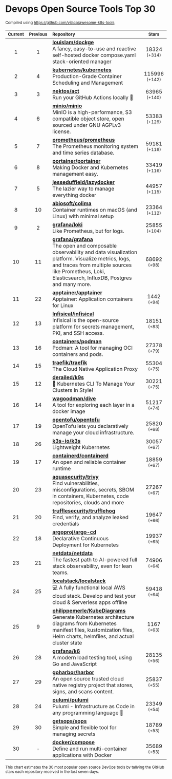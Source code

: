 # Devops Open Source Tools Top 30
<sup>Compiled using https://github.com/vilaca/awesome-k8s-tools</sup>
<div align="center">

|<sub>Current</sub>|<sub>Previous</sub>|<sub>Repository</sub>|<sub>Stars</sub>|
|:---:|:---:|:---|:---:|
|1|1|[**louislam/dockge**](https://github.com/louislam/dockge)<br/>A fancy, easy-to-use and reactive self-hosted docker compose.yaml stack-oriented manager|18324 <sup>(+314)</sup>|
|2|4|[**kubernetes/kubernetes**](https://github.com/kubernetes/kubernetes)<br/>Production-Grade Container Scheduling and Management|115996 <sup>(+142)</sup>|
|3|3|[**nektos/act**](https://github.com/nektos/act)<br/>Run your GitHub Actions locally 🚀|63965 <sup>(+140)</sup>|
|4|6|[**minio/minio**](https://github.com/minio/minio)<br/>MinIO is a high-performance, S3 compatible object store, open sourced under GNU AGPLv3 license.|53383 <sup>(+129)</sup>|
|5|7|[**prometheus/prometheus**](https://github.com/prometheus/prometheus)<br/>The Prometheus monitoring system and time series database.|59181 <sup>(+118)</sup>|
|6|8|[**portainer/portainer**](https://github.com/portainer/portainer)<br/>Making Docker and Kubernetes management easy.|33419 <sup>(+116)</sup>|
|7|5|[**jesseduffield/lazydocker**](https://github.com/jesseduffield/lazydocker)<br/>The lazier way to manage everything docker|44957 <sup>(+115)</sup>|
|8|10|[**abiosoft/colima**](https://github.com/abiosoft/colima)<br/>Container runtimes on macOS (and Linux) with minimal setup|23364 <sup>(+112)</sup>|
|9|2|[**grafana/loki**](https://github.com/grafana/loki)<br/>Like Prometheus, but for logs.|25855 <sup>(+104)</sup>|
|10|11|[**grafana/grafana**](https://github.com/grafana/grafana)<br/>The open and composable observability and data visualization platform. Visualize metrics, logs, and traces from multiple sources like Prometheus, Loki, Elasticsearch, InfluxDB, Postgres and many more. |68692 <sup>(+98)</sup>|
|11|22|[**apptainer/apptainer**](https://github.com/apptainer/apptainer)<br/>Apptainer: Application containers for Linux|1442 <sup>(+94)</sup>|
|12|13|[**Infisical/infisical**](https://github.com/Infisical/infisical)<br/>Infisical is the open-source platform for secrets management, PKI, and SSH access.|18151 <sup>(+83)</sup>|
|13|16|[**containers/podman**](https://github.com/containers/podman)<br/>Podman: A tool for managing OCI containers and pods.|27378 <sup>(+79)</sup>|
|14|15|[**traefik/traefik**](https://github.com/traefik/traefik)<br/>The Cloud Native Application Proxy|55304 <sup>(+75)</sup>|
|15|12|[**derailed/k9s**](https://github.com/derailed/k9s)<br/>🐶 Kubernetes CLI To Manage Your Clusters In Style!|30221 <sup>(+75)</sup>|
|16|14|[**wagoodman/dive**](https://github.com/wagoodman/dive)<br/>A tool for exploring each layer in a docker image|51217 <sup>(+74)</sup>|
|17|19|[**opentofu/opentofu**](https://github.com/opentofu/opentofu)<br/>OpenTofu lets you declaratively manage your cloud infrastructure.|25820 <sup>(+68)</sup>|
|18|26|[**k3s-io/k3s**](https://github.com/k3s-io/k3s)<br/>Lightweight Kubernetes|30057 <sup>(+67)</sup>|
|19|17|[**containerd/containerd**](https://github.com/containerd/containerd)<br/>An open and reliable container runtime|18859 <sup>(+67)</sup>|
|20|23|[**aquasecurity/trivy**](https://github.com/aquasecurity/trivy)<br/>Find vulnerabilities, misconfigurations, secrets, SBOM in containers, Kubernetes, code repositories, clouds and more|27267 <sup>(+67)</sup>|
|21|20|[**trufflesecurity/trufflehog**](https://github.com/trufflesecurity/trufflehog)<br/>Find, verify, and analyze leaked credentials|19647 <sup>(+66)</sup>|
|22|18|[**argoproj/argo-cd**](https://github.com/argoproj/argo-cd)<br/>Declarative Continuous Deployment for Kubernetes|19937 <sup>(+65)</sup>|
|23|21|[**netdata/netdata**](https://github.com/netdata/netdata)<br/>The fastest path to AI-powered full stack observability, even for lean teams.|74906 <sup>(+64)</sup>|
|24|25|[**localstack/localstack**](https://github.com/localstack/localstack)<br/>💻 A fully functional local AWS cloud stack. Develop and test your cloud & Serverless apps offline|59418 <sup>(+64)</sup>|
|25|9|[**philippemerle/KubeDiagrams**](https://github.com/philippemerle/KubeDiagrams)<br/>Generate Kubernetes architecture diagrams from Kubernetes manifest files, kustomization files, Helm charts, helmfiles, and actual cluster state|1167 <sup>(+63)</sup>|
|26|28|[**grafana/k6**](https://github.com/grafana/k6)<br/>A modern load testing tool, using Go and JavaScript|28135 <sup>(+56)</sup>|
|27|29|[**goharbor/harbor**](https://github.com/goharbor/harbor)<br/>An open source trusted cloud native registry project that stores, signs, and scans content.|25837 <sup>(+55)</sup>|
|28|24|[**pulumi/pulumi**](https://github.com/pulumi/pulumi)<br/>Pulumi - Infrastructure as Code in any programming language 🚀|23349 <sup>(+54)</sup>|
|29|30|[**getsops/sops**](https://github.com/getsops/sops)<br/>Simple and flexible tool for managing secrets|18789 <sup>(+53)</sup>|
|30|-|[**docker/compose**](https://github.com/docker/compose)<br/>Define and run multi-container applications with Docker|35689 <sup>(+53)</sup>|


</div>

<sub>This chart estimates the 30 most popular open source DevOps tools by tallying the GitHub stars each repository received in the last seven days.</sub>
